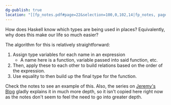 ```yaml
---
dg-publish: true
location: "[[fp_notes.pdf#page=22&selection=100,0,102,14|fp_notes, page 22]]"
---
```

How does Haskell know which types are being used in places? Equivalently, why does this make our life so much easier?

The algorithm for this is relatively straightforward:

1. Assign type variables for each name in an expression
	- A name here is a function, variable passed into said function, etc.
2. Then, apply these to each other to build relations based on the order of the expression.
3. Use equality to then build up the final type for the function.

Check the notes to see an example of this. Also, the series on [Jeremy's Blog](https://jeremymikkola.com/posts/2019_01_01_type_inference_intro.html) gladly explains it in much more depth, so it isn't copied here right now as the notes don't seem to feel the need to go into greater depth. 